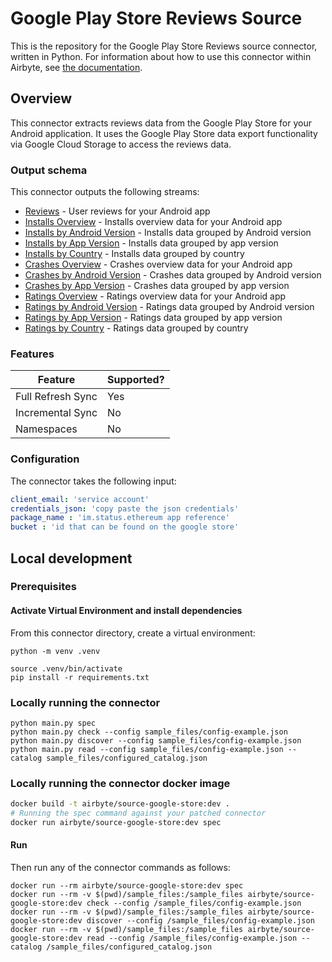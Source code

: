 # Google Play Store Reviews Source

This is the repository for the Google Play Store Reviews source connector, written in Python.
For information about how to use this connector within Airbyte, see [the documentation](https://docs.airbyte.com/integrations/sources/google-store).

## Overview

This connector extracts reviews data from the Google Play Store for your Android application. It uses the Google Play Store data export functionality via Google Cloud Storage to access the reviews data.

### Output schema

This connector outputs the following streams:


* [Reviews](./source-google-store/source_google_store/schemas/reviews.json) - User reviews for your Android app
* [Installs Overview](./source-google-store/source_google_store/schemas/installs_overview.json) - Installs overview data for your Android app
* [Installs by Android Version](./source-google-store/source_google_store/schemas/installs_android_version.json) - Installs data grouped by Android version
* [Installs by App Version](./source-google-store/source_google_store/schemas/installs_app_version.json) - Installs data grouped by app version
* [Installs by Country](./source-google-store/source_google_store/schemas/installs_country.json) - Installs data grouped by country
* [Crashes Overview](./source-google-store/source_google_store/schemas/crashes_overview.json) - Crashes overview data for your Android app
* [Crashes by Android Version](./source-google-store/source_google_store/schemas/crashes_android_version.json) - Crashes data grouped by Android version
* [Crashes by App Version](./source-google-store/source_google_store/schemas/crashes_app_version.json) - Crashes data grouped by app version
* [Ratings Overview](./source-google-store/source_google_store/schemas/ratings_overview.json) - Ratings overview data for your Android app
* [Ratings by Android Version](./source-google-store/source_google_store/schemas/rating_android_version.json) - Ratings data grouped by Android version
* [Ratings by App Version](./source-google-store/source_google_store/schemas/rating_app_version.json) - Ratings data grouped by app version
* [Ratings by Country](./source-google-store/source_google_store/schemas/rating_country.json) - Ratings data grouped by country

### Features

| Feature | Supported? |
| --- | --- |
| Full Refresh Sync | Yes |
| Incremental Sync | No |
| Namespaces | No |

### Configuration

The connector takes the following input:

```yaml
client_email: 'service account'
credentials_json: 'copy paste the json credentials'
package_name : 'im.status.ethereum app reference'
bucket : 'id that can be found on the google store'
```

## Local development

### Prerequisites

#### Activate Virtual Environment and install dependencies
From this connector directory, create a virtual environment:
```
python -m venv .venv
```
```
source .venv/bin/activate
pip install -r requirements.txt
```

### Locally running the connector
```
python main.py spec
python main.py check --config sample_files/config-example.json
python main.py discover --config sample_files/config-example.json
python main.py read --config sample_files/config-example.json --catalog sample_files/configured_catalog.json
```

### Locally running the connector docker image

```bash
docker build -t airbyte/source-google-store:dev .
# Running the spec command against your patched connector
docker run airbyte/source-google-store:dev spec
````

#### Run
Then run any of the connector commands as follows:
```
docker run --rm airbyte/source-google-store:dev spec
docker run --rm -v $(pwd)/sample_files:/sample_files airbyte/source-google-store:dev check --config /sample_files/config-example.json
docker run --rm -v $(pwd)/sample_files:/sample_files airbyte/source-google-store:dev discover --config /sample_files/config-example.json
docker run --rm -v $(pwd)/sample_files:/sample_files airbyte/source-google-store:dev read --config /sample_files/config-example.json --catalog /sample_files/configured_catalog.json
```
